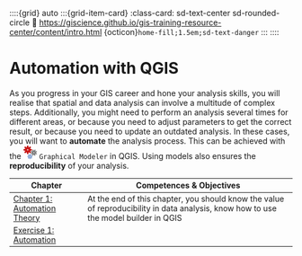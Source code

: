 ::::{grid} auto
:::{grid-item-card}
:class-card: sd-text-center sd-rounded-circle
:link: https://giscience.github.io/gis-training-resource-center/content/intro.html 
{octicon}`home-fill;1.5em;sd-text-danger`
:::
::::

# Automation with QGIS

As you progress in your GIS career and hone your analysis skills, you will realise that spatial and data analysis can involve a multitude of complex steps. Additionally, you might need to perform an analysis several times for different areas, or because you need to adjust parameters to get the correct result, or because you need to update an outdated analysis. In these cases, you will want to __automate__ the analysis process. This can be achieved with the ![](/fig/processingModel.png) `Graphical Modeler` in QGIS. Using models also ensures the __reproducibility__ of your analysis. 


| __Chapter__ | __Competences & Objectives__ |
| ----------- | ---------------------------- |
| [Chapter 1: Automation Theory](/content/Module_7/en_qgis_automation_theory.md) | At the end of this chapter, you should know the value of reproducibility in data analysis, know how to use the model builder in QGIS |
| [Exercise 1: Automation](/content/Module_7/en_qgis_module_7_ex1.md) | | 


